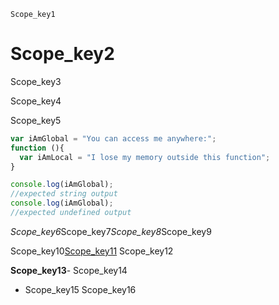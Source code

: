 ```ngMeta
Scope_key1
```
# Scope_key2
Scope_key3

Scope_key4

Scope_key5

```javascript
var iAmGlobal = "You can access me anywhere:";
function (){
  var iAmLocal = "I lose my memory outside this function";
}

console.log(iAmGlobal);
//expected string output
console.log(iAmGlobal);
//expected undefined output
```
*Scope_key6*Scope_key7*Scope_key8*Scope_key9


Scope_key10[Scope_key11](https://www.w3schools.com/js/js_scope.asp)
Scope_key12

**Scope_key13**- Scope_key14
- Scope_key15
Scope_key16